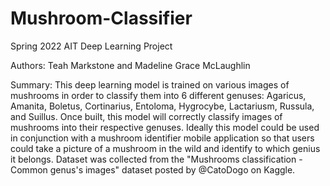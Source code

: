 # Mushroom-Classifier
Spring 2022 AIT Deep Learning Project

Authors: Teah Markstone and Madeline Grace McLaughlin

Summary:
This deep learning model is trained on various images of mushrooms in order to classify them into 6 different genuses: Agaricus, Amanita, Boletus, Cortinarius, Entoloma, Hygrocybe, Lactariusm, Russula, and Suillus. Once built, this model will correctly classify images of mushrooms into their respective genuses. Ideally this model could be used in conjunction with a mushroom identifier mobile application so that users could take a picture of a mushroom in the wild and identify to which genius it belongs. Dataset was collected from the "Mushrooms classification - Common genus's images" dataset posted by @CatoDogo on Kaggle. 

